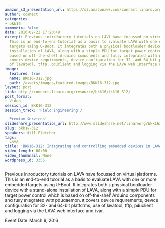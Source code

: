 ```yaml
---
amazon_s3_presentation_url: https://s3.amazonaws.com/connect.linaro.org/bkk16/Presentations/Wednesday/BKK16-312.pdf
author: connect
categories:
- bkk16
comments: false
date: 2016-02-22 17:20:48
excerpt: Previous introductory tutorials on LAVA have focussed on virtual platforms.
  This is an end-to-end tutorial as a basis to evaluate LAVA with one or more embedded
  targets using U-Boot. It integrates both a physical bootloader device with a stand-alone
  installation of LAVA, along with a simple PDU for target power control which is
  based on off-the-shelf Arduino components and fully integrated with pdudaemon. It
  covers device requirements, device configuration for 32- and 64-bit platforms, use
  of lavatool, tftp, pduclient and logging via the LAVA web interface and /var.
image:
  featured: true
  name: BKK16-312.jpg
  path: /assets/images/featured-images/BKK16-312.jpg
layout: post
link: http://connect.linaro.org/resource/bkk16/bkk16-312/
post_format:
- Video
session_id: BKK16-312
session_track: 'Field Engineering /

  Premium Services'
slideshare_presentation_url: http://www.slideshare.net/linaroorg/bkk16312-integrating-and-controlling-embedded-devices-in-lava
slug: bkk16-312
speakers: Bill Fletcher
tags:
- LAVA
title: 'BKK16-312: Integrating and controlling embedded devices in LAVA'
video_length: 00:00
video_thumbnail: None
wordpress_id: 3355
---
```


Previous introductory tutorials on LAVA have focussed on virtual platforms. This is an end-to-end tutorial as a basis to evaluate LAVA with one or more embedded targets using U-Boot. It integrates both a physical bootloader device with a stand-alone installation of LAVA, along with a simple PDU for target power control which is based on off-the-shelf Arduino components and fully integrated with pdudaemon. It covers device requirements, device configuration for 32- and 64-bit platforms, use of lavatool, tftp, pduclient and logging via the LAVA web interface and /var.

Event Date: March 9, 2016